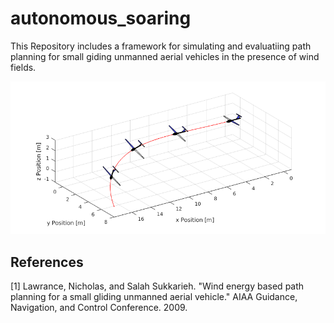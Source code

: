 # autonomous_soaring

This Repository includes a framework for simulating and evaluatiing path planning for small giding unmanned aerial vehicles in the presence of wind fields.

![pathplot](/resources/dynamics.png)


## References
[1] Lawrance, Nicholas, and Salah Sukkarieh. "Wind energy based path planning for a small gliding unmanned aerial vehicle." AIAA Guidance, Navigation, and Control Conference. 2009.

